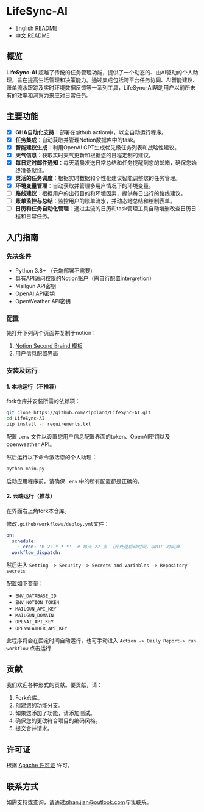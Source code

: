 # LifeSync-AI

- [English README](README_EN.md)
- [中文 README](README.md)

## 概览
**LifeSync-AI** 超越了传统的任务管理功能，提供了一个动态的、由AI驱动的个人助理，旨在提高生活管理和决策能力。通过集成包括跨平台任务协同、AI智能建议、账单流水跟踪及实时环境数据反馈等一系列工具，LifeSync-AI帮助用户以前所未有的效率和洞察力来应对日常任务。

## 主要功能
- [X] **GHA自动化支持**：部署在github action中，以全自动运行程序。
- [X] **任务集成**：自动获取并管理Notion数据库中的task。
- [X] **智能建议生成**：利用OpenAI GPT生成优先级任务列表和战略性建议。
- [X] **天气信息**：获取实时天气更新和根据您的日程定制的建议。
- [X] **每日定时邮件通知**：每天清晨发送日常总结和任务提醒到您的邮箱，确保您始终准备就绪。
- [X] **灵活的任务调度**：根据实时数据和个性化建议智能调整您的任务管理。
- [X] **环境变量管理**：自动获取并管理多用户情况下的环境变量。
- [ ] **路线建议**：根据用户的出行目的和环境因素，提供每日出行的路线建议。
- [ ] **账单监控与总结**：监控用户的账单流水，并动态地总结和绘制表单。
- [ ] **日历和任务自动化管理**：通过主流的日历和task管理工具自动增删改查日历日程和日常任务。

## 入门指南

### 先决条件
- Python 3.8+ （云端部署不需要）
- 具有API访问权限的Notion账户（需自行配置intergretion）
- Mailgun API密钥
- OpenAI API密钥
- OpenWeather API密钥

### 配置
先打开下列两个页面并复制于notion：
1. [Notion Second Braind 模板](https://ubiquitous-myth-d1f.notion.site/Second-Brain-dd7f04a080794073aad7834adb2e7e57?pvs=4)
2. [用户信息配置界面](https://ubiquitous-myth-d1f.notion.site/74dc39a6d0fc41ae9c353d8f2ae734b9?v=b1487a20df1647f2b1cb33e3b61d80f2&pvs=4)

### 安装及运行 
#### 1. 本地运行（不推荐）
fork仓库并安装所需的依赖项：
```bash
git clone https://github.com/Zippland/LifeSync-AI.git
cd LifeSync-AI
pip install -r requirements.txt
```
配置 `.env` 文件以设置您用户信息配置界面的token、OpenAI密钥以及openweather API。

然后运行以下命令激活您的个人助理：
```bash
python main.py
```
启动应用程序前，请确保 `.env` 中的所有配置都是正确的。

#### 2. 云端运行（推荐）
在界面右上角fork本仓库。

修改`.github/workflows/deploy.yml`文件：
```yaml
on:
  schedule:
    - cron: '0 22 * * *'  # 每天 22 点 （此处是启动时间，以UTC 时间算
  workflow_dispatch:
```
然后进入 `Setting -> Security -> Secrets and Variables -> Repository secrets`

配置如下变量：
- `ENV_DATABASE_ID`
- `ENV_NOTION_TOKEN`
- `MAILGUN_API_KEY`
- `MAILGUN_DOMAIN`
- `OPENAI_API_KEY`
- `OPENWEATHER_API_KEY`

此程序将会在固定时间自动运行，也可手动进入 `Action -> Daily Report-> run  workflow` 点击运行

## 贡献
我们欢迎各种形式的贡献。要贡献，请：
1. Fork仓库。
2. 创建您的功能分支。
3. 如果您添加了功能，请添加测试。
4. 确保您的更改符合项目的编码风格。
5. 提交合并请求。

## 许可证
根据 [Apache 许可证](LICENSE) 许可。

## 联系方式
如需支持或查询，请通过[zihan.jian@outlook.com](mailto:zihan.jian@outlook.com)与我联系。
